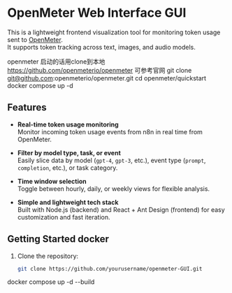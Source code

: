 # OpenMeter Web Interface GUI 

This is a lightweight frontend visualization tool for monitoring token usage sent to [OpenMeter](https://github.com/openmeterio/openmeter).  
It supports token tracking across text, images, and audio models.

openmeter 启动的话用clone到本地  https://github.com/openmeterio/openmeter 可参考官网
git clone git@github.com:openmeterio/openmeter.git
cd openmeter/quickstart
docker compose up -d

##  Features

- **Real-time token usage monitoring**  
  Monitor incoming token usage events from n8n in real time from OpenMeter.

- **Filter by model type, task, or event**  
  Easily slice data by model (`gpt-4`, `gpt-3`, etc.), event type (`prompt`, `completion`, etc.), or task category.

- **Time window selection**  
  Toggle between hourly, daily, or weekly views for flexible analysis.

-  **Simple and lightweight tech stack**  
  Built with Node.js (backend) and React + Ant Design (frontend) for easy customization and fast iteration.



## Getting Started docker

1. Clone the repository:
   ```bash
   git clone https://github.com/yourusername/openmeter-GUI.git
  docker compose up -d --build

